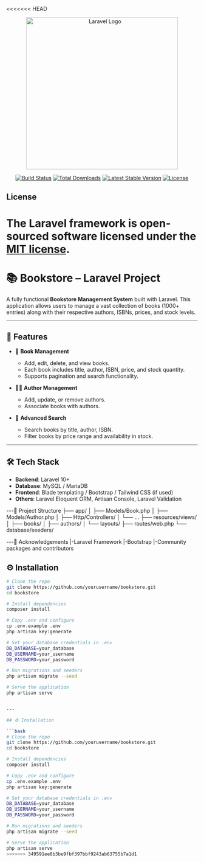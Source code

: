 <<<<<<< HEAD
<p align="center"><a href="https://laravel.com" target="_blank"><img src="https://raw.githubusercontent.com/laravel/art/master/logo-lockup/5%20SVG/2%20CMYK/1%20Full%20Color/laravel-logolockup-cmyk-red.svg" width="400" alt="Laravel Logo"></a></p>

<p align="center">
<a href="https://github.com/laravel/framework/actions"><img src="https://github.com/laravel/framework/workflows/tests/badge.svg" alt="Build Status"></a>
<a href="https://packagist.org/packages/laravel/framework"><img src="https://img.shields.io/packagist/dt/laravel/framework" alt="Total Downloads"></a>
<a href="https://packagist.org/packages/laravel/framework"><img src="https://img.shields.io/packagist/v/laravel/framework" alt="Latest Stable Version"></a>
<a href="https://packagist.org/packages/laravel/framework"><img src="https://img.shields.io/packagist/l/laravel/framework" alt="License"></a>
</p>

## License

The Laravel framework is open-sourced software licensed under the [MIT license](https://opensource.org/licenses/MIT).
=======
# 📚 Bookstore – Laravel Project

A fully functional **Bookstore Management System** built with Laravel. This application allows users to manage a vast collection of books (1000+ entries) along with their respective authors, ISBNs, prices, and stock levels.

---

## 🚀 Features

- 📖 **Book Management**
  - Add, edit, delete, and view books.
  - Each book includes title, author, ISBN, price, and stock quantity.
  - Supports pagination and search functionality.

- 👨‍💼 **Author Management**
  - Add, update, or remove authors.
  - Associate books with authors.

- 🔎 **Advanced Search**
  - Search books by title, author, ISBN.
  - Filter books by price range and availability in stock.
---

## 🛠️ Tech Stack

- **Backend**: Laravel 10+
- **Database**: MySQL / MariaDB
- **Frontend**: Blade templating / Bootstrap / Tailwind CSS (if used)
- **Others**: Laravel Eloquent ORM, Artisan Console, Laravel Validation

---📂 Project Structure
├── app/
│   ├── Models/Book.php
│   ├── Models/Author.php
│   ├── Http/Controllers/
│   └── ...
├── resources/views/
│   ├── books/
│   ├── authors/
│   └── layouts/
├── routes/web.php
└── database/seeders/

---🙌 Acknowledgements
|-Laravel Framework
|-Bootstrap
|-Community packages and contributors


## ⚙️ Installation

```bash
# Clone the repo
git clone https://github.com/yourusername/bookstore.git
cd bookstore

# Install dependencies
composer install

# Copy .env and configure
cp .env.example .env
php artisan key:generate

# Set your database credentials in .env
DB_DATABASE=your_database
DB_USERNAME=your_username
DB_PASSWORD=your_password

# Run migrations and seeders
php artisan migrate --seed

# Serve the application
php artisan serve


---

## ⚙️ Installation

```bash
# Clone the repo
git clone https://github.com/yourusername/bookstore.git
cd bookstore

# Install dependencies
composer install

# Copy .env and configure
cp .env.example .env
php artisan key:generate

# Set your database credentials in .env
DB_DATABASE=your_database
DB_USERNAME=your_username
DB_PASSWORD=your_password

# Run migrations and seeders
php artisan migrate --seed

# Serve the application
php artisan serve
>>>>>>> 349591ee8b3be9fbf397bbf9243ab63755b7a1d1

